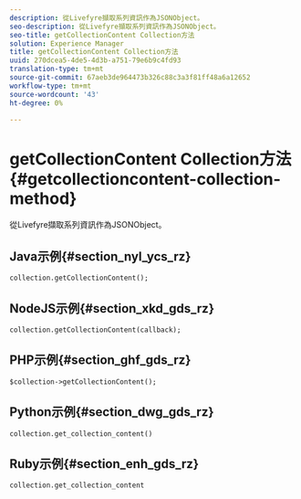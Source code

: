 ```yaml
---
description: 從Livefyre擷取系列資訊作為JSONObject。
seo-description: 從Livefyre擷取系列資訊作為JSONObject。
seo-title: getCollectionContent Collection方法
solution: Experience Manager
title: getCollectionContent Collection方法
uuid: 270dcea5-4de5-4d3b-a751-79e6b9c4fd93
translation-type: tm+mt
source-git-commit: 67aeb3de964473b326c88c3a3f81ff48a6a12652
workflow-type: tm+mt
source-wordcount: '43'
ht-degree: 0%

---
```



# getCollectionContent Collection方法{#getcollectioncontent-collection-method}

從Livefyre擷取系列資訊作為JSONObject。

## Java示例{#section_nyl_ycs_rz}

```
collection.getCollectionContent(); 
```

## NodeJS示例{#section_xkd_gds_rz}

```
collection.getCollectionContent(callback); 
```

## PHP示例{#section_ghf_gds_rz}

```
$collection->getCollectionContent(); 
```

## Python示例{#section_dwg_gds_rz}

```
collection.get_collection_content() 
```

## Ruby示例{#section_enh_gds_rz}

```
collection.get_collection_content 
```

